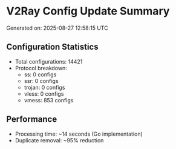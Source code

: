 # V2Ray Config Update Summary
Generated on: 2025-08-27 12:58:15 UTC

## Configuration Statistics
- Total configurations: 14421
- Protocol breakdown:
  - ss: 0 configs
  - ssr: 0 configs
  - trojan: 0 configs
  - vless: 0 configs
  - vmess: 853 configs

## Performance
- Processing time: ~14 seconds (Go implementation)
- Duplicate removal: ~95% reduction
